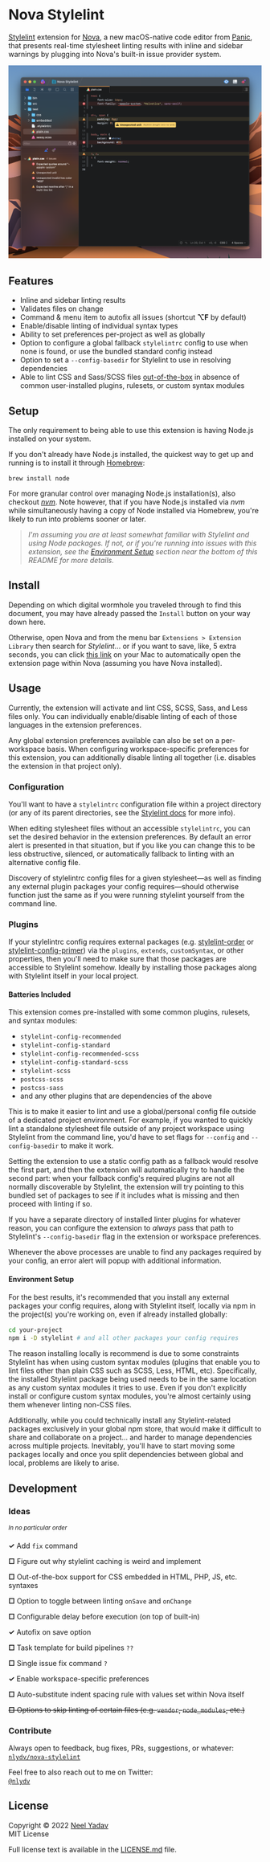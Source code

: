# Nova Stylelint

[Stylelint](https://stylelint.io) extension for [Nova](https://nova.app), a new macOS-native code editor from [Panic](https://panic.com), that presents real-time stylesheet linting results with inline and sidebar warnings by plugging into Nova's built-in issue provider system.

![](https://raw.githubusercontent.com/nlydv/nova-stylelint/master/preview.png)

## Features

- Inline and sidebar linting results
- Validates files on change
- Command & menu item to autofix all issues (shortcut **⌥F** by default)
- Enable/disable linting of individual syntax types
- Ability to set preferences per-project as well as globally
- Option to configure a global fallback `stylelintrc` config to use when none is found, or use the bundled standard config instead
- Option to set a `--config-basedir` for Stylelint to use in resolving dependencies
- Able to lint CSS and Sass/SCSS files [out-of-the-box](#batteries-included) in absence of common user-installed plugins, rulesets, or custom syntax modules

## Setup

The only requirement to being able to use this extension is having Node.js installed on your system.

If you don't already have Node.js installed, the quickest way to get up and running is to install it through [Homebrew](https://brew.sh):
```
brew install node
```

For more granular control over managing Node.js installation(s), also checkout [*nvm*](https://github.com/nvm-sh/nvm). Note however, that if you have Node.js installed via *nvm* while simultaneously having a copy of Node installed via Homebrew, you're likely to run into problems sooner or later.

> *I'm assuming you are at least somewhat familiar with Stylelint and using Node packages. If not, or if you're running into issues with this extension, see the [Environment Setup](#environment-setup) section near the bottom of this README for more details.*

## Install

Depending on which digital wormhole you traveled through to find this document, you may have already passed the `Install` button on your way down here.

Otherwise, open Nova and from the menu bar `Extensions > Extension Library` then search for *Stylelint*... or if you want to save, like, 5 extra seconds, you can click [this link](https://panic.com/open-in-nova/extension/?id=com.neelyadav.stylelint) on your Mac to automatically open the extension page within Nova (assuming you have Nova installed).

## Usage

Currently, the extension will activate and lint CSS, SCSS, Sass, and Less files only. You can individually enable/disable linting of each of those languages in the extension preferences.

Any global extension preferences available can also be set on a per-workspace basis. When configuring workspace-specific preferences for this extension, you can additionally disable linting all together (i.e. disables the extension in that project only).

### Configuration

You'll want to have a `stylelintrc` configuration file within a project directory (or any of its parent directories, see the [Stylelint docs](https://stylelint.io) for more info).

When editing stylesheet files without an accessible `stylelintrc`, you can set the desired behavior in the extension preferences. By default an error alert is presented in that situation, but if you like you can change this to be less obstructive, silenced, or automatically fallback to linting with an alternative config file.

Discovery of stylelintrc config files for a given stylesheet—as well as finding any external plugin packages your config requires—should otherwise function just the same as if you were running stylelint yourself from the command line.

### Plugins

If your stylelintrc config requires external packages (e.g. [stylelint-order](https://github.com/hudochenkov/stylelint-order) or [stylelint-config-primer](https://github.com/primer/stylelint-config)) via the `plugins`, `extends`, `customSyntax`, or other properties, then you'll need to make sure that those packages are accessible to Stylelint somehow. Ideally by installing those packages along with Stylelint itself in your local project.

#### Batteries Included

This extension comes pre-installed with some common plugins, rulesets, and syntax modules:
- `stylelint-config-recommended`
- `stylelint-config-standard`
- `stylelint-config-recommended-scss`
- `stylelint-config-standard-scss`
- `stylelint-scss`
- `postcss-scss`
- `postcss-sass`
- and any other plugins that are dependencies of the above

This is to make it easier to lint and use a global/personal config file outside of a dedicated project environment. For example, if you wanted to quickly lint a standalone stylesheet file outside of any project workspace using Stylelint from the command line, you'd have to set flags for `--config` and `--config-basedir` to make it work.

Setting the extension to use a static config path as a fallback would resolve the first part, and then the extension will automatically try to handle the second part: when your fallback config's required plugins are not all normally discoverable by Stylelint, the extension will try pointing to this bundled set of packages to see if it includes what is missing and then proceed with linting if so.

If you have a separate directory of installed linter plugins for whatever reason, you can configure the extension to *always* pass that path to Stylelint's `--config-basedir` flag in the extension or workspace preferences.

Whenever the above processes are unable to find any packages required by your config, an error alert will popup with additional information.

#### Environment Setup

For the best results, it's recommended that you install any external packages your config requires, along with Stylelint itself, locally via npm in the project(s) you're working on, even if already installed globally:
```sh
cd your-project
npm i -D stylelint # and all other packages your config requires
```

The reason installing locally is recommend is due to some constraints Stylelint has when using custom syntax modules (plugins that enable you to lint files other than plain CSS such as SCSS, Less, HTML, etc). Specifically, the installed Stylelint package being used needs to be in the same location as any custom syntax modules it tries to use. Even if you don't explicitly install or configure custom syntax modules, you're almost certainly using them whenever linting non-CSS files.

Additionally, while you could technically install any Stylelint-related packages exclusively in your global npm store, that would make it difficult to share and collaborate on a project... and harder to manage dependencies across multiple projects. Inevitably, you'll have to start moving some packages locally and once you split dependencies between global and local, problems are likely to arise.

## Development

### Ideas

<sup>*In no particular order*</sup>

**✓** Add `fix` command

**□** Figure out why stylelint caching is weird and implement

**□** Out-of-the-box support for CSS embedded in HTML, PHP, JS, etc. syntaxes

**□** Option to toggle between linting `onSave` and `onChange`

**□** Configurable delay before execution (on top of built-in)

**✓** Autofix on save option

**□** Task template for build pipelines `??`

**□** Single issue fix command `?`

**✓** Enable workspace-specific preferences

**□** Auto-substitute indent spacing rule with values set within Nova itself

~~**□** Options to skip linting of certain files (e.g. `vendor`, `node_modules`, etc.)~~

### Contribute

Always open to feedback, bug fixes, PRs, suggestions, or whatever:
<br>[`nlydv/nova-stylelint`](https://github.com/nlydv/stylelint)

Feel free to also reach out to me on Twitter:
<br>[`@nlydv`](https://twitter.com/nlydv)

## License

Copyright © 2022 [Neel Yadav](https://neelyadav.com)
<br>MIT License

Full license text is available in the [LICENSE.md](https://github.com/nlydv/nova-stylelint/blob/master/LICENSE.md) file.
